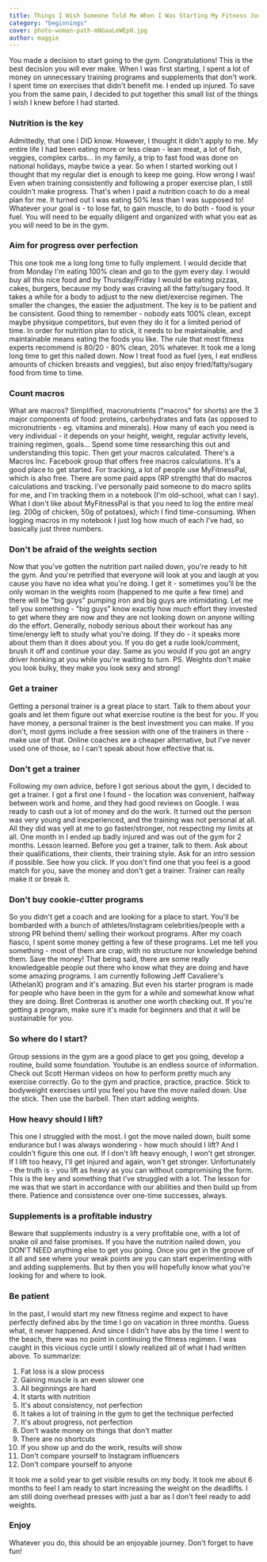 ```yaml
---
title: Things I Wish Someone Told Me When I Was Starting My Fitness Journey
category: "beginnings"
cover: photo-woman-path-mNGaaLeWEp0.jpg
author: maggie
---
```


You made a decision to start going to the gym. Congratulations! This is the best decision you will ever make. When I was first starting,
I spent a lot of money on unnecessary training programs and supplements that don't work. I spent time on exercises that didn't benefit me. I ended up injured.
To save you from the same pain, I decided to put together this small list of the things I wish I knew before I had started.

### Nutrition is the key
Admittedly, that one I DID know. However, I thought it didn't apply to me. My entire life I had been eating more or less clean -
lean meat, a lot of fish, veggies, complex carbs... In my family, a trip to fast food was done on national holidays, maybe twice a year.
So when I started working out I thought that my regular diet is enough to keep me going. How wrong I was! Even when training consistently and following a proper exercise plan, I still couldn't make progress. That's when I paid a nutrition coach to do 
a meal plan for me. It turned out I was eating 50% less than I was supposed to! Whatever your goal is - to lose fat, to gain muscle,
to do both - food is your fuel. You will need to be equally diligent and organized with what you eat as you will need to be in the gym.

### Aim for progress over perfection
This one took me a long long time to fully implement. I would decide that from Monday I'm eating 100% clean and go to the gym every day. I would buy all this nice food and by Thursday/Friday
I would be eating pizzas, cakes, burgers, because my body was craving all the fatty/sugary food. It takes a while for a body to adjust to the new diet/exercise regimen. 
The smaller the changes, the easier the adjustment. The key is to be patient and be consistent. Good thing to remember - nobody eats 100% clean, except maybe physique competitors, but even they do it for a limited period of time.
In order for nutrition plan to stick, it needs to be maintainable, and maintainable means eating the foods you like. The rule that most fitness experts
recommend is 80/20 - 80% clean, 20% whatever. It took me a long long time to get this nailed down. Now I treat food as fuel (yes, I eat endless amounts of chicken breasts and veggies), but also enjoy fried/fatty/sugary food from time to time.

### Count macros
What are macros? Simplified, macronutrients ("macros" for shorts) are the 3 major components of food: proteins, carbohydrates and fats (as opposed to micronutrients - eg. vitamins and minerals).
How many of each you need is very individual - it depends on your height, weight, regular activity levels, training regimen, goals... Spend some time researching this out and understanding this topic.
Then get your macros calculated. There's a Macros Inc. Facebook group that offers free macros calculations. It's a good place to get started.  For tracking, a lot of people use MyFitnessPal, which is also free. 
There are some paid apps (RP strength) that do macros calculations and tracking. I've personally paid someone to do macro splits for me, and I'm tracking them in a notebook (I'm old-school, what can I say). What I don't like about
MyFitnessPal is that you need to log the entire meal (eg. 200g of chicken, 50g of potatoes), which I find time-consuming. When logging macros in my notebook I just log how much of each I've had, so basically just three numbers.

### Don't be afraid of the weights section
Now that you've gotten the nutrition part nailed down, you're ready to hit the gym. And you're petrified that everyone will look at you and laugh at you cause you have no idea what you're doing.
I get it - sometimes you'll be the only woman in the weights room (happened to me quite a few time) and there will be "big guys" pumping iron and big guys are
intimidating. Let me tell you something - "big guys" know exactly how much effort they invested to get where they are now and they are not looking down on anyone willing do the effort. Generally,
nobody serious about their workout has any time/energy left to study what you're doing. If they do - it speaks more about them than it does about you. If you do get a rude look/comment,
brush it off and continue your day. Same as you would if you got an angry driver honking at you while you're waiting to turn. 
PS. Weights don't make you look bulky, they make you look sexy and strong!

### Get a trainer
Getting a personal trainer is a great place to start. Talk to them about your goals and let them figure out what exercise routine is the best for you. If you have money,
a personal trainer is the best investment you can make. If you don't, most gyms include a free session with one of the trainers in there - make use of that. Online 
coaches are a cheaper alternative, but I've never used one of those, so I can't speak about how effective that is.

### Don't get a trainer
Following my own advice, before I got serious about the gym, I decided to get a trainer. I got a first one I found - the location was convenient, halfway between
work and home, and they had good reviews on Google. I was ready to cash out a lot of money and do the work. It turned out the person was very young and inexperienced,
and the training was not personal at all. All they did was yell at me to go faster/stronger, not respecting my limits at all. One month in I ended up badly injured and was out of the gym for 2 months.
Lesson learned. Before you get a trainer, talk to them. Ask about their qualifications, their clients, their training style. Ask for an intro session if possible.
See how you click. If you don't find one that you feel is a good match for you, save the money and don't get a trainer. Trainer can really make it or break it.

### Don't buy cookie-cutter programs
So you didn't get a coach and are looking for a place to start. You'll be bombarded with a bunch of athletes/Instagram celebrities/people with a strong PR behind them/ selling their workout programs. After my coach fiasco,
I spent some money getting a few of these programs. Let me tell you something - most of them are crap, with no structure nor knowledge behind them. Save the money! That being said,
there are some really knowledgeable people out there who know what they are doing and have some amazing programs. I am currently following Jeff Cavaliere's (AthelanX) program and it's amazing. But even his starter
program is made for people who have been in the gym for a while and somewhat know what they are doing. Bret Contreras is another one worth checking out. If you're getting a program, make sure it's made for beginners 
and that it will be sustainable for you.

### So where do I start?
Group sessions in the gym are a good place to get you going, develop a routine, build some foundation. Youtube is an endless source of information. Check out Scott Herman videos
on how to perform pretty much any exercise correctly. Go to the gym and practice, practice, practice. Stick to bodyweight exercises until you feel you have the move nailed down. Use the stick. 
Then use the barbell. Then start adding weights.

### How heavy should I lift?
This one I struggled with the most. I got the move nailed down, built some endurance but I was always wondering - how much should I lift? And I couldn't figure this one out.
If I don't lift heavy enough, I won't get stronger. If I lift too heavy, I'll get injured and again, won't get stronger. Unfortunately - the truth is - you lift as heavy as you can without compromising the form.
This is the key and something that I've struggled with a lot. The lesson for me was that we start in accordance with our abilities and then build up from there. Patience and consistence over
one-time successes, always. 

### Supplements is a profitable industry
Beware that supplements industry is a very profitable one, with a lot of snake oil and false promises. 
If you have the nutrition nailed down, you DON'T NEED anything else to get you going. Once you get in the groove of it all and see where your weak points are you can start experimenting with and adding supplements.
But by then you will hopefully know what you're looking for and where to look. 

### Be patient
In the past, I would start my new fitness regime and expect to have perfectly defined abs by the time I go on vacation in three months. Guess what, it never happened. 
And since I didn't have abs by the time I went to the beach, there was no point in continuing the fitness regimen. I was caught in this vicious cycle until I slowly realized all of what I had written above. To summarize:
   1. Fat loss is a slow process
   2. Gaining muscle is an even slower one
   3. All beginnings are hard
   4. It starts with nutrition
   5. It's about consistency, not perfection
   6. It takes a lot of training in the gym to get the technique perfected
   7. It's about progress, not perfection
   8. Don't waste money on things that don't matter
   9. There are no shortcuts
  10. If you show up and do the work, results will show
  11. Don't compare yourself to Instagram influencers
  12. Don't compare yourself to anyone

It took me a solid year to get visible results on my body.
It took me about 6 months to feel I am ready to start increasing the weight on the deadlifts. 
I am still doing overhead presses with just a bar as I don't feel ready to add weights.

### Enjoy
Whatever you do, this should be an enjoyable journey. Don't forget to have fun!
